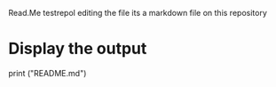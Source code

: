 Read.Me
testrepol
editing the file
its a markdown file on this repository
# Display the output
print ("README.md")
